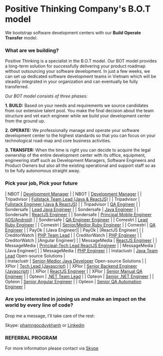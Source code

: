 # Positive Thinking Company's B.O.T model

We bootstrap software development centers with our **Build Operate Transfer** model.

### What are we building? 
Positive Thinking is a specialist in the B.O.T model. Our BOT model provides a long-term solution for successfully delivering your product roadmap without outsourcing your software development. In just a few weeks, we can set up dedicated software development teams in Vietnam which will be steadily integrated in your organization and can eventually be fully transferred.

_Our BOT model consists of three phases:_

**1. BUILD:** Based on your needs and requirements we source candidates from our extensive talent pool. You make the final decision about the team structure and vet each engineer while we build your development center from the ground up.

**2. OPERATE:** We professionally manage and operate your software development center to the highest standards so that you can focus on your technological road-map and core business activities.

**3. TRANSFER:** When the time is right you can decide to acquire the legal ownership of the entire development center with its office, equipment, engineering staff such as Development Managers, Software Engineers and Product Owners but also all the existing operational and support staff so as to be fully autonomous straight away.
### Pick your job, Pick your future

| NBOT | [Development Manager](https://careers.positivethinking.tech/ptc_jobs/development-manager-ho-chi-minh-bot/) | 
| NBOT | [Development Manager](https://careers.positivethinking.tech/ptc_jobs/development-manager-ho-chi-minh-bot/) | 
| Tripadvisor | [Fullstack Team Lead (Java & ReactJS)](https://careers.positivethinking.tech/ptc_jobs/java-fullstack-team-lead-ota/) |
| Tripadvisor | [Fullstack Engineer (Java & ReactJS)](https://careers.positivethinking.tech/ptc_jobs/senior-medior-java-fullstack-developer-ota/) |
| Tripadvisor | [QA Engineer](https://careers.positivethinking.tech/ptc_jobs/senior-qa-engineer-ota/) |
| Sondersafe | [Lead Java Engineer](https://careers.positivethinking.tech/ptc_jobs/full-stack-java-leader-sds/) |
| Sondersafe | [Java Engineer](https://careers.positivethinking.tech/ptc_jobs/senior-java-developer-sds/) |
| Sondersafe | [ReactJS Engineer](https://careers.positivethinking.tech/ptc_jobs/senior-front-end-developer-sds/) |
| Sondersafe | [Principal Mobile Engineer (iOS/Android)](https://careers.positivethinking.tech/ptc_jobs/senior-principal-android-developer-sds/) |
| Sondersafe | [QA Engineer Engineer](https://careers.positivethinking.tech/ptc_jobs/senior-manual-qa-engineer-sds/) |
| Comestri | [Lead Ruby Engineer](https://careers.positivethinking.tech/ptc_jobs/development-team-lead-ruby-on-rails-cmt/) |
| Comestri | [Senior/Medior Ruby Engineer](https://careers.positivethinking.tech/ptc_jobs/ruby-on-rails-developer-cmt/) |
| Comestri | [QA Engineer](https://careers.positivethinking.tech/ptc_jobs/senior-qa-engineer-cmt/) |
| PayOk | [Java Engineer]|
| PayOk | [ReactJS Engineer] |
| CreditorWatch | [PHP Team Lead](https://careers.positivethinking.tech/ptc_jobs/senior-medior-java-fullstack-developer-ota/) |
| CreditorWatch | [PHP Engineer](https://careers.positivethinking.tech/ptc_jobs/senior-php-developer-cw/) |
| CreditorWatch | [Angular Engineer] |
| MessageMedia | [ReactJS Engineer](https://careers.positivethinking.tech/ptc_jobs/senior-reactjs-engineer-mm/) |
| MessageMedia | [Principal-Tech Lead ReactJS Engineer](https://careers.positivethinking.tech/ptc_jobs/principal-techlead-reactjs-engineer-mm/) |
| MessageMedia | [Java Engineer] |
| MessageMedia | [PHP Engineer](https://careers.positivethinking.tech/ptc_jobs/senior-php-engineer-mm/) |
| Instaclustr | [Java Team Lead](https://careers.positivethinking.tech/ptc_jobs/java-team-lead-isc/) Open-source Solutions |  
| Instaclustr | [Senior-Medior Java Developer](https://careers.positivethinking.tech/ptc_jobs/senior-medior-java-developer-isc/) Open-source Solutions | 
| XPlor | [Tech Lead (Javascript)](https://careers.positivethinking.tech/ptc_jobs/technical-lead-javascript-xplor/) | 
| XPlor | [Senior Backend Engineer (Javascript)](https://careers.positivethinking.tech/ptc_jobs/senior-backend-engineer-javascript-xplor/) | 
| XPlor | [ReactJS Engineer](https://careers.positivethinking.tech/ptc_jobs/reactjs-engineer-xplor/) | 
| XPlor | [Senior Manual QA Engineer](https://careers.positivethinking.tech/ptc_jobs/senior-manual-qa-engineer-xplor/) | 
| Opteon | [.NET Team Lead](https://careers.positivethinking.tech/ptc_jobs/net-team-lead-opt/) | 
| Opteon | [Senior .NET Engineer](https://careers.positivethinking.tech/ptc_jobs/senior-net-developer-opt/) | 
| Opteon | [Senior Angular Engineer](https://careers.positivethinking.tech/ptc_jobs/senior-angular-developer-opt/) | 
| Opteon | [Senior QA Automation Engineer](https://careers.positivethinking.tech/ptc_jobs/senior-qa-automation-engineer-opt/) | 

### Are you interested in joining us and make an impact on the world by every line of code?

Drop me a message, I'll take care of the rest:

Skype: [phamngocduykhanh](https://join.skype.com/invite/iM2bQCkTJ3N8) or [Linkedin](https://www.linkedin.com/in/khanhpnd/)

### REFERRAL PROGRAM
For more information please contact via [Skype](https://join.skype.com/invite/iM2bQCkTJ3N8)
